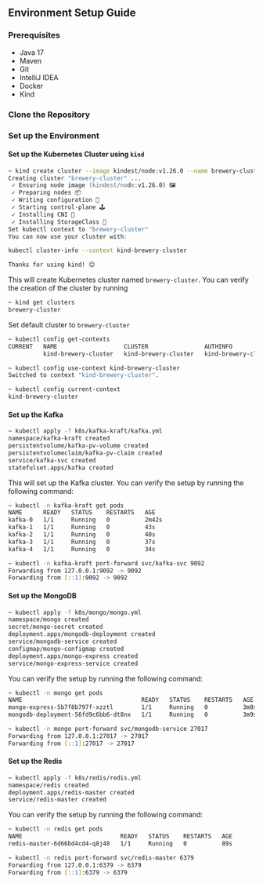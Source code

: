 ## Environment Setup Guide

### Prerequisites
- Java 17
- Maven
- Git
- IntelliJ IDEA
- Docker
- Kind

### Clone the Repository


### Set up the Environment

#### Set up the Kubernetes Cluster using `kind`
```zsh
~ kind create cluster --image kindest/node:v1.26.0 --name brewery-cluster
Creating cluster "brewery-cluster" ...
 ✓ Ensuring node image (kindest/node:v1.26.0) 🖼 
 ✓ Preparing nodes 📦  
 ✓ Writing configuration 📜 
 ✓ Starting control-plane 🕹️ 
 ✓ Installing CNI 🔌 
 ✓ Installing StorageClass 💾 
Set kubectl context to "brewery-cluster"
You can now use your cluster with:

kubectl cluster-info --context kind-brewery-cluster

Thanks for using kind! 😊
```
This will create Kubernetes cluster named `brewery-cluster`. You can verify the creation of the cluster by running 
```zsh
~ kind get clusters
brewery-cluster
```
Set default cluster to `brewery-cluster`
```zsh
~ kubectl config get-contexts 
CURRENT   NAME                   CLUSTER                AUTHINFO               NAMESPACE 
          kind-brewery-cluster   kind-brewery-cluster   kind-brewery-cluster   

~ kubectl config use-context kind-brewery-cluster
Switched to context "kind-brewery-cluster".

~ kubectl config current-context
kind-brewery-cluster
```

#### Set up the Kafka
```zsh
~ kubectl apply -f k8s/kafka-kraft/kafka.yml
namespace/kafka-kraft created
persistentvolume/kafka-pv-volume created
persistentvolumeclaim/kafka-pv-claim created
service/kafka-svc created
statefulset.apps/kafka created
```
This will set up the Kafka cluster. You can verify the setup by running the following command:
```zsh
~ kubectl -n kafka-kraft get pods
NAME      READY   STATUS    RESTARTS   AGE
kafka-0   1/1     Running   0          2m42s
kafka-1   1/1     Running   0          43s
kafka-2   1/1     Running   0          40s
kafka-3   1/1     Running   0          37s
kafka-4   1/1     Running   0          34s
```
```zsh
~ kubectl -n kafka-kraft port-forward svc/kafka-svc 9092
Forwarding from 127.0.0.1:9092 -> 9092
Forwarding from [::1]:9092 -> 9092
```

#### Set up the MongoDB
```zsh
~ kubectl apply -f k8s/mongo/mongo.yml
namespace/mongo created
secret/mongo-secret created
deployment.apps/mongodb-deployment created
service/mongodb-service created
configmap/mongo-configmap created
deployment.apps/mongo-express created
service/mongo-express-service created
```
You can verify the setup by running the following command:
```zsh
~ kubectl -n mongo get pods
NAME                                  READY   STATUS    RESTARTS   AGE
mongo-express-5b7f8b797f-xzztl        1/1     Running   0          3m8s
mongodb-deployment-56fd9c6bb6-dt8nx   1/1     Running   0          3m9s
```
```zsh
~ kubectl -n mongo port-forward svc/mongodb-service 27017
Forwarding from 127.0.0.1:27017 -> 27017
Forwarding from [::1]:27017 -> 27017
```

#### Set up the Redis
```zsh
~ kubectl apply -f k8s/redis/redis.yml
namespace/redis created
deployment.apps/redis-master created
service/redis-master created
```
You can verify the setup by running the following command:
```zsh
~ kubectl -n redis get pods
NAME                            READY   STATUS    RESTARTS   AGE
redis-master-6d66bd4cd4-q8j48   1/1     Running   0          89s
```
```zsh
~ kubectl -n redis port-forward svc/redis-master 6379
Forwarding from 127.0.0.1:6379 -> 6379
Forwarding from [::1]:6379 -> 6379
```
